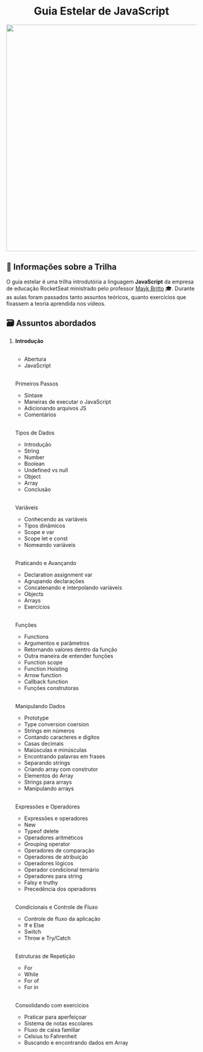 
<div align="center">
 <h1> Guia Estelar de JavaScript </h1>
<img width="600px" src="https://blog.rocketseat.com.br/content/images/2020/09/es11-novas-features-do-javascript.png"> 
</div>
  
## 📮 Informações sobre a Trilha

O guia estelar é uma trilha introdutória a linguagem **JavaScript** da empresa de educação RocketSeat ministrado pelo professor [Mayk Britto](github/maykbritto) 🎓. 
Durante as aulas foram passados tanto assuntos teóricos, quanto exercícios que fixassem a teoria aprendida nos vídeos.

## 🗃 Assuntos abordados

<ol>
  <li><b>Introdução</b></li><br>
  
  <ul>
    <li>Abertura</li>  
    <li>JavaScript</li><br>
  </ul>
  
 Primeiros Passos</li></a><br>
  
  <ul>
    <li>Sintaxe</li> 
    <li>Maneiras de executar o JavaScript</li> 
    <li>Adicionando arquivos JS</li> 
    <li>Comentários</li> <br>
  </ul>
  
  Tipos de Dados</a> </li><br>
   
   <ul>
   <li>Introdução
   <li>String</li> 
   <li>Number</li> 
   <li>Boolean</li> 
   <li>Undefined vs null</li> 
   <li>Object</li> 
   <li>Array</li> 
   <li>Conclusão</li> <br>
  </ul>
  
  Variáveis</a></li><br>
  
  <ul>  
  <li>Conhecendo as variáveis </li>
  <li>Tipos dinâmicos </li>
  <li>Scope e var </li>
  <li>Scope let e const </li>
  <li>Nomeando variáveis </li><br>
  </ul> 
  
  Praticando e Avançando </a> </li><br>
  
  <ul>
  <li>Declaration assignment var </li>
  <li>Agrupando declarações </li>
  <li>Concatenando e interpolando variáveis </li>
  <li>Objects</li>
  <li>Arrays </li>
  <li>Exercícios</li><br>
  </ul>
  
  Funções</a></li><br>
  
  <ul>
  <li>Functions </li>
  <li>Argumentos e parâmetros </li>
  <li>Retornando valores dentro da função </li>
  <li>Outra maneira de entender funções </li>
  <li>Function scope </li>
  <li>Function Hoisting </li>
  <li>Arrow function </li>
  <li>Callback function </li>
  <li>Funções construtoras </li><br>
  </ul>
  
  Manipulando Dados</a></li><br>
  
  <ul>
  <li>Prototype </li>
  <li>Type conversion coersion </li>
  <li>Strings em números </li>
  <li>Contando caracteres e digitos </li>
  <li>Casas decimais </li>
  <li>Maiúsculas e minúsculas </li>
  <li>Encontrando palavras em frases </li>
  <li>Separando strings </li>
  <li>Criando array com construtor </li>
  <li>Elementos do Array </li>
  <li>Strings para arrays </li>
  <li>Manipulando arrays </li><br>
  </ul>
  
  Expressões e Operadores </a> </li><br>
  
  <ul>
  <li>Expressões e operadores </li>
  <li>New </li>
  <li>Typeof delete </li>
  <li>Operadores aritméticos </li>
  <li>Grouping operator</li>
  <li>Operadores de comparação </li>
  <li>Operadores de atribuição </li>
  <li>Operadores lógicos </li>
  <li>Operador condicional ternário </li>
  <li>Operadores para string </li>
  <li>Falsy e truthy </li>
  <li>Precedência dos operadores </li> <br>
  </ul>
  
 Condicionais e Controle de Fluxo</a> </li><br>

 <ul>
 <li>Controle de fluxo da aplicação </li>
 <li>If e Else </li>
 <li>Switch </li>
 <li>Throw e Try/Catch </li><br>
 </ul>
  
Estruturas de Repetição</a> </li><br>
  
  <ul>
  <li>For </li>
  <li>While </li>
  <li>For of </li>
  <li>For in </li><br>
  </ul>
  
  Consolidando com exercícios </a></li><br>
  
  <ul>
  <li>Praticar para aperfeiçoar </li>
  <li>Sistema de notas escolares </li>
  <li>Fluxo de caixa familiar </li>
  <li>Celsius to Fahrenheit </li>
  <li>Buscando e encontrando dados em Array </li><br>
  </ul>
</ol>



